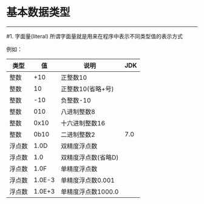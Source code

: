 # 基本数据类型

***

#1. 字面量(literal)
所谓字面量就是用来在程序中表示不同类型值的表示方式

例如：

| 类型 | 值 | 说明 | JDK |
|---|---|---|---|
| 整数 | +10 | 正整数10 |   |
| 整数 | 10 | 正整数10(省略+号) |   |
| 整数 | -10 | 负整数-10 |   |
| 整数 | 010 | 八进制整数8 |   |
| 整数 | 0x10 | 十六进制整数16 |   |
| 整数 | 0b10 | 二进制整数2 | 7.0 |
| 浮点数 | 1.0D | 双精度浮点数 |   |
| 浮点数 | 1.0 | 双精度浮点数(省略D) |   |
| 浮点数 | 1.0F | 单精度浮点数 |   |
| 浮点数 | 1.0E-3 | 单精度浮点数0.001 |   |
| 浮点数 | 1.0E+3 | 单精度浮点数1000.0 |   |

